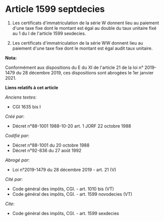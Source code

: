 # Article 1599 septdecies

1. Les certificats d'immatriculation de la série W donnent lieu au paiement d'une taxe fixe dont le montant est égal au
double du taux unitaire fixé au 1 du I de l'article 1599 sexdecies. 

2. Les certificats d'immatriculation de la série WW donnent lieu au paiement d'une taxe fixe dont le montant est égal audit
taux unitaire.

**Nota:**

Conformément aux dispositions du E du XI de l'article 21 de la loi n° 2019-1479 du 28 décembre 2019, ces dispositions sont
abrogées le 1er janvier 2021.

**Liens relatifs à cet article**

_Anciens textes_:

  - CGI 1635 bis I

_Créé par_:

  - Décret n°88-1001 1988-10-20 art. 1 JORF 22 octobre 1988

_Codifié par_:

  - Décret n°88-1001 du 20 octobre 1988
  - Décret n°92-836 du 27 août 1992

_Abrogé par_:

  - Loi n°2019-1479 du 28 décembre 2019 - art. 21 (V)

_Cité par_:

  - Code général des impôts, CGI. - art. 1010 bis (VT)
  - Code général des impôts, CGI. - art. 1599 novodecies (VT)

_Cite_:

  - Code général des impôts, CGI. - art. 1599 sexdecies

